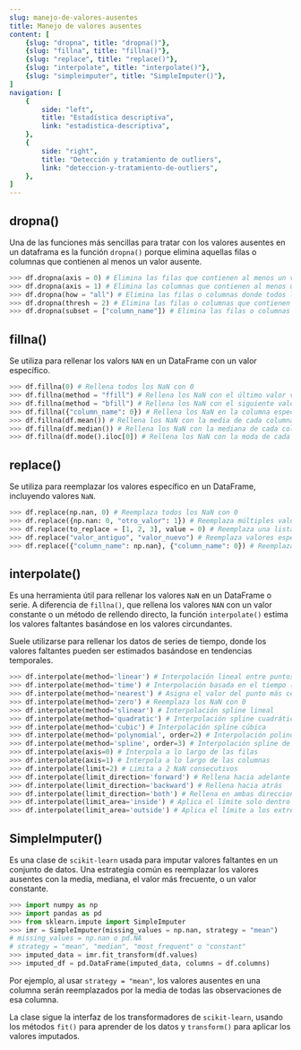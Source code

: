 ```yaml
---
slug: manejo-de-valores-ausentes
title: Manejo de valores ausentes
content: [
	{slug: "dropna", title: "dropna()"},
	{slug: "fillna", title: "fillna()"},
	{slug: "replace", title: "replace()"},
	{slug: "interpolate", title: "interpolate()"},
	{slug: "simpleimputer", title: "SimpleImputer()"},
]
navigation: [
	{
		side: "left",
		title: "Estadística descriptiva",
		link: "estadistica-descriptiva",
	},
	{
		side: "right",
		title: "Detección y tratamiento de outliers",
		link: "deteccion-y-tratamiento-de-outliers",
	},
]
---
```



## dropna()

Una de las funciones más sencillas para tratar con los valores ausentes en un dataframa es la función `dropna()` porque elimina aquellas filas o columnas que contienen al menos un valor ausente.

```python
>>> df.dropna(axis = 0) # Elimina las filas que contienen al menos un valor ausente
>>> df.dropna(axis = 1) # Elimina las columnas que contienen al menos un valor ausente
>>> df.dropna(how = "all") # Elimina las filas o columnas donde todos los valores sean nulos
>>> df.dropna(thresh = 2) # Elimina las filas o columnas que contienen al menos dos valores ausentes
>>> df.dropna(subset = ["column_name"]) # Elimina las filas o columnas que contienen al menos un `NAN` en la columna especificada
```

## fillna()

Se utiliza para rellenar los valors `NAN` en un DataFrame con un valor específico.

```python
>>> df.fillna(0) # Rellena todos los NaN con 0
>>> df.fillna(method = "ffill") # Rellena los NaN con el último valor válido observado
>>> df.fillna(method = "bfill") # Rellena los NaN con el siguiente valor válido observado
>>> df.fillna({"column_name": 0}) # Rellena los NaN en la columna especificada con 0
>>> df.fillna(df.mean()) # Rellena los NaN con la media de cada columna
>>> df.fillna(df.median()) # Rellena los NaN con la mediana de cada columna
>>> df.fillna(df.mode().iloc[0]) # Rellena los NaN con la moda de cada columna.
```

## replace()

Se utiliza para reemplazar los valores específico en un DataFrame, incluyendo valores `NaN`.

```python
>>> df.replace(np.nan, 0) # Reemplaza todos los NaN con 0
>>> df.replace({np.nan: 0, "otro_valor": 1}) # Reemplaza múltiples valores
>>> df.replace(to_replace = [1, 2, 3], value = 0) # Reemplaza una lista de valores con un solo valor
>>> df.replace("valor_antiguo", "valor_nuevo") # Reemplaza valores específicos en columnas de texto
>>> df.replace({"column_name": np.nan}, {"column_name": 0}) # Reemplaza NaN en una columna específica.
```

## interpolate()

Es una herramienta útil para rellenar los valores `NaN` en un DataFrame o serie. A diferencia de `fillna()`, que rellena los valores `NAN` con un valor constante o un método de rellendo directo, la función `interpolate()` estima los valores faltantes basándose en los valores circundantes.

Suele utilizarse para rellenar los datos de series de tiempo, donde los valores faltantes pueden ser estimados basándose en tendencias temporales.

```python
>>> df.interpolate(method='linear') # Interpolación lineal entre puntos
>>> df.interpolate(method='time') # Interpolación basada en el tiempo (requiere índice datetime)
>>> df.interpolate(method='nearest') # Asigna el valor del punto más cercano
>>> df.interpolate(method='zero') # Reemplaza los NaN con 0
>>> df.interpolate(method='slinear') # Interpolación spline lineal
>>> df.interpolate(method='quadratic') # Interpolación spline cuadrática
>>> df.interpolate(method='cubic') # Interpolación spline cúbica
>>> df.interpolate(method='polynomial', order=2) # Interpolación polinómica de orden 2
>>> df.interpolate(method='spline', order=3) # Interpolación spline de orden 3
>>> df.interpolate(axis=0) # Interpola a lo largo de las filas
>>> df.interpolate(axis=1) # Interpola a lo largo de las columnas
>>> df.interpolate(limit=2) # Limita a 2 NaN consecutivos
>>> df.interpolate(limit_direction='forward') # Rellena hacia adelante
>>> df.interpolate(limit_direction='backward') # Rellena hacia atrás
>>> df.interpolate(limit_direction='both') # Rellena en ambas direcciones
>>> df.interpolate(limit_area='inside') # Aplica el límite solo dentro de los NaN
>>> df.interpolate(limit_area='outside') # Aplica el límite a los extremos
```

## SimpleImputer()

Es una clase de `scikit-learn` usada para imputar valores faltantes en un conjunto de datos. Una estrategia común es reemplazar los valores ausentes con la media, mediana, el valor más frecuente, o un valor constante.

```python
>>> import numpy as np
>>> import pandas as pd
>>> from sklearn.impute import SimpleImputer
>>> imr = SimpleImputer(missing_values = np.nan, strategy = "mean")
# missing_values = np.nan o pd.NA
# strategy = "mean", "median", "most_frequent" o "constant"
>>> imputed_data = imr.fit_transform(df.values)
>>> imputed_df = pd.DataFrame(imputed_data, columns = df.columns)
```

Por ejemplo, al usar `strategy = "mean"`, los valores ausentes en una columna serán reemplazados por la media de todas las observaciones de esa columna.

La clase sigue la interfaz de los transformadores de `scikit-learn`, usando los métodos `fit()` para aprender de los datos y `transform()` para aplicar los valores imputados.
